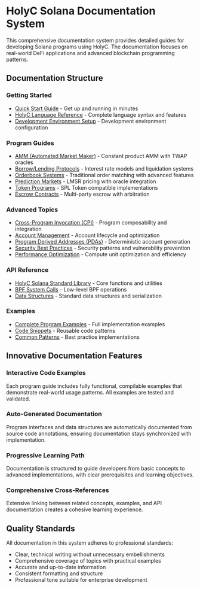 # HolyC Solana Documentation System

This comprehensive documentation system provides detailed guides for developing Solana programs using HolyC. The documentation focuses on real-world DeFi applications and advanced blockchain programming patterns.

## Documentation Structure

### Getting Started
- [Quick Start Guide](./getting-started/quick-start.md) - Get up and running in minutes
- [HolyC Language Reference](./language-reference/holyc-solana.md) - Complete language syntax and features
- [Development Environment Setup](./getting-started/environment-setup.md) - Development environment configuration

### Program Guides
- [AMM (Automated Market Maker)](./programs/amm.md) - Constant product AMM with TWAP oracles
- [Borrow/Lending Protocols](./programs/lending.md) - Interest rate models and liquidation systems
- [Orderbook Systems](./programs/orderbook.md) - Traditional order matching with advanced features
- [Prediction Markets](./programs/prediction-markets.md) - LMSR pricing with oracle integration
- [Token Programs](./programs/token.md) - SPL Token compatible implementations
- [Escrow Contracts](./programs/escrow.md) - Multi-party escrow with arbitration

### Advanced Topics
- [Cross-Program Invocation (CPI)](./advanced/cpi.md) - Program composability and integration
- [Account Management](./advanced/accounts.md) - Account lifecycle and optimization
- [Program Derived Addresses (PDAs)](./advanced/pdas.md) - Deterministic account generation
- [Security Best Practices](./advanced/security.md) - Security patterns and vulnerability prevention
- [Performance Optimization](./advanced/performance.md) - Compute unit optimization and efficiency

### API Reference
- [HolyC Solana Standard Library](./api/stdlib.md) - Core functions and utilities
- [BPF System Calls](./api/syscalls.md) - Low-level BPF operations
- [Data Structures](./api/data-structures.md) - Standard data structures and serialization

### Examples
- [Complete Program Examples](../examples/) - Full implementation examples
- [Code Snippets](./examples/snippets.md) - Reusable code patterns
- [Common Patterns](./examples/patterns.md) - Best practice implementations

## Innovative Documentation Features

### Interactive Code Examples
Each program guide includes fully functional, compilable examples that demonstrate real-world usage patterns. All examples are tested and validated.

### Auto-Generated Documentation
Program interfaces and data structures are automatically documented from source code annotations, ensuring documentation stays synchronized with implementation.

### Progressive Learning Path
Documentation is structured to guide developers from basic concepts to advanced implementations, with clear prerequisites and learning objectives.

### Comprehensive Cross-References
Extensive linking between related concepts, examples, and API documentation creates a cohesive learning experience.

## Quality Standards

All documentation in this system adheres to professional standards:
- Clear, technical writing without unnecessary embellishments
- Comprehensive coverage of topics with practical examples
- Accurate and up-to-date information
- Consistent formatting and structure
- Professional tone suitable for enterprise development